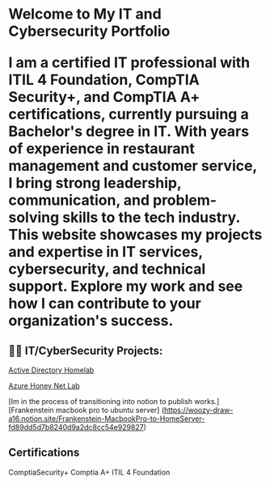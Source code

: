 <h1>Welcome to My IT and Cybersecurity Portfolio

I am a certified IT professional with ITIL 4 Foundation, CompTIA Security+, and CompTIA A+ certifications, currently pursuing a Bachelor's degree in IT. With years of experience in restaurant management and customer service, I bring strong leadership, communication, and problem-solving skills to the tech industry. This website showcases my projects and expertise in IT services, cybersecurity, and technical support. Explore my work and see how I can contribute to your organization's success.</h1>

<h2>👨‍💻 IT/CyberSecurity Projects:</h2>


[Active Directory Homelab](https://github.com/CyberPlataa/ActiveDirectoryHomeLab/blob/main/README.md)

[Azure Honey Net Lab](https://github.com/CyberPlataa/Azure-Honey-Net-Lab/blob/main/README.md)

[Im in the process of transitioning into notion to publish works.][Frankenstein macbook pro to ubuntu server] (https://woozy-draw-a16.notion.site/Frankenstein-MacbookPro-to-HomeServer-fd89dd5d7b8240d9a2dc8cc54e929827) 


## Certifications
ComptiaSecurity+
Comptia A+
ITIL 4 Foundation

[linkedin]: https://www.linkedin.com/in/alexis-martinez-184b85246/

